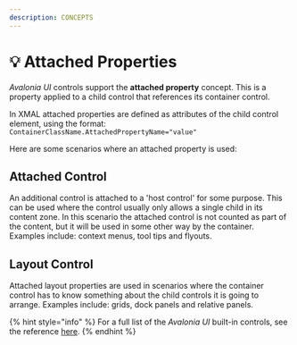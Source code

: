 ```yaml
---
description: CONCEPTS
---
```


# 💡 Attached Properties

_Avalonia UI_ controls support the **attached property** concept. This is a property applied to a child control that references its container control.&#x20;

In XMAL attached properties are defined as attributes of the child control element, using the format: `ContainerClassName.AttachedPropertyName="value"`

Here are some scenarios where an attached property is used:

## Attached Control

An additional control is attached to a 'host control' for some purpose. This can be used where the control usually only allows a single child in its content zone. In this scenario the attached control is not counted as part of the content, but it will be used in some other way by the container. Examples include: context menus, tool tips and flyouts. &#x20;

<!--<figure><img src="../.gitbook/assets/image (9).png" alt=""><figcaption></figcaption></figure>-->

## Layout Control

Attached layout properties are used in scenarios where the container control has to know something about the child controls it is going to arrange. Examples include: grids, dock panels and relative panels.

<!--<figure><img src="../.gitbook/assets/image (17).png" alt=""><figcaption></figcaption></figure>-->

{% hint style="info" %}
For a full list of the _Avalonia UI_ built-in controls, see the reference [here](../reference/controls/).
{% endhint %}

&#x20;&#x20;
